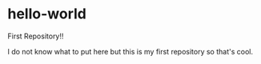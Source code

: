 # hello-world

First Repository!!

I do not know what to put here but this is my first repository so that's cool.
